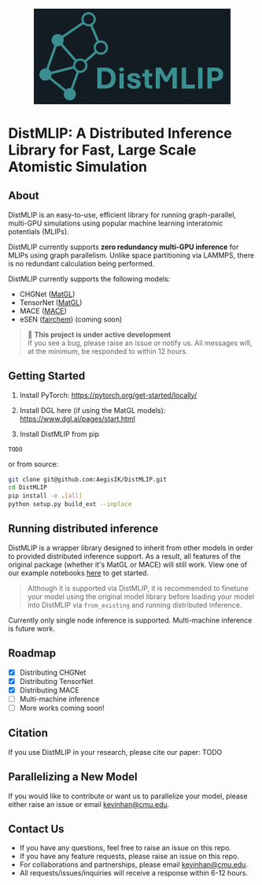 <p align="center">
  <img src="assets/logo.png" width="400" alt="Alt text">
</p>

# DistMLIP: A Distributed Inference Library for Fast, Large Scale Atomistic Simulation

## About

DistMLIP is an easy-to-use, efficient library for running graph-parallel, multi-GPU simulations using popular machine learning interatomic potentials (MLIPs).

DistMLIP currently supports **zero redundancy multi-GPU inference** for MLIPs using graph parallelism. Unlike space partitioning via LAMMPS, there is no redundant calculation being performed.

DistMLIP currently supports the following models:

- CHGNet ([MatGL](https://github.com/materialsvirtuallab/matgl))
- TensorNet ([MatGL](https://github.com/materialsvirtuallab/matgl))
- MACE ([MACE](https://github.com/ACEsuit/mace))
- eSEN ([fairchem](https://github.com/facebookresearch/fairchem)) (coming soon)

> 🚧 **This project is under active development**  
> If you see a bug, please raise an issue or notify us. All messages will, at the minimum, be responded to within 12 hours.  

## Getting Started

1. Install PyTorch: https://pytorch.org/get-started/locally/

2. Install DGL here (if using the MatGL models): https://www.dgl.ai/pages/start.html

3. Install DistMLIP from pip
```
TODO
```

or from source:

```bash
git clone git@github.com:AegisIK/DistMLIP.git
cd DistMLIP
pip install -e .[all]
python setup.py build_ext --inplace
```

## Running distributed inference
DistMLIP is a wrapper library designed to inherit from other models in order to provided distributed inference support. As a result, all features of the original package (whether it's MatGL or MACE) will still work. View one of our example notebooks [here](./examples) to get started. 



> Although it is supported via DistMLIP, it is recommended to finetune your model using the original model library before loading your model into DistMLIP via `from_existing` and running distributed inference.

Currently only single node inference is supported. Multi-machine inference is future work.


## Roadmap

- [x] Distributing CHGNet
- [x] Distributing TensorNet
- [X] Distributing MACE
- [ ] Multi-machine inference
- [ ] More works coming soon! 

## Citation

If you use DistMLIP in your research, please cite our paper:
TODO

## Parallelizing a New Model
If you would like to contribute or want us to parallelize your model, please either raise an issue or email kevinhan@cmu.edu.

## Contact Us
- If you have any questions, feel free to raise an issue on this repo.
- If you have any feature requests, please raise an issue on this repo.
- For collaborations and partnerships, please email kevinhan@cmu.edu.
- All requests/issues/inquiries will receive a response within 6-12 hours.

